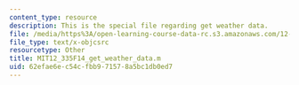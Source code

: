 ```yaml
---
content_type: resource
description: This is the special file regarding get weather data.
file: /media/https%3A/open-learning-course-data-rc.s3.amazonaws.com/12-335-experimental-atmospheric-chemistry-fall-2014/62efae6ec54cfbb971578a5bc1db0ed7_MIT12_335F14_get_weather_data.m
file_type: text/x-objcsrc
resourcetype: Other
title: MIT12_335F14_get_weather_data.m
uid: 62efae6e-c54c-fbb9-7157-8a5bc1db0ed7
---
```

